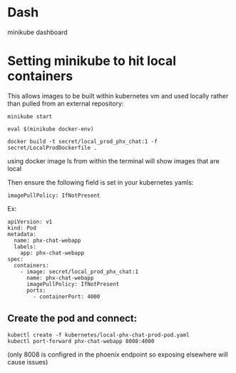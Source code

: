 # Dash

minikube dashboard

# Setting minikube to hit local containers

This allows images to be built within kubernetes vm and used locally rather than pulled from an external repository:

```
minikube start

eval $(minikube docker-env)

docker build -t secret/local_prod_phx_chat:1 -f secret/LocalProdDockerfile .
```

using docker image ls from within the terminal will show images that are local

Then ensure the following field is set in your kubernetes yamls:

`imagePullPolicy: IfNotPresent`

Ex:

```
apiVersion: v1
kind: Pod
metadata:
  name: phx-chat-webapp
  labels:
    app: phx-chat-webapp
spec:
  containers:
    - image: secret/local_prod_phx_chat:1
      name: phx-chat-webapp
      imagePullPolicy: IfNotPresent
      ports:
        - containerPort: 4000
```

## Create the pod and connect:


```
kubectl create -f kubernetes/local-phx-chat-prod-pod.yaml
kubectl port-forward phx-chat-webapp 8008:4000
```

(only 8008 is configred in the phoenix endpoint so exposing elsewhere will cause issues)
